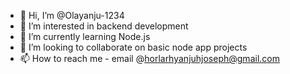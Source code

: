 - 👋 Hi, I’m @Olayanju-1234
- 👀 I’m interested in backend development
- 🌱 I’m currently learning Node.js
- 💞️ I’m looking to collaborate on basic node app projects
- 📫 How to reach me - email @horlarhyanjuhjoseph@gmail.com

<!---
Olayanju-1234/Olayanju-1234 is a ✨ special ✨ repository because its `README.md` (this file) appears on your GitHub profile.
You can click the Preview link to take a look at your changes.
--->
